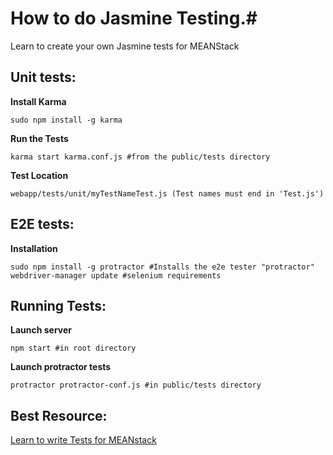 # How to do Jasmine Testing.#
Learn to create your own Jasmine tests for MEANStack

## Unit tests: ##
**Install Karma**
```
sudo npm install -g karma
```
**Run the Tests**
```
karma start karma.conf.js #from the public/tests directory
```

**Test Location**
```
webapp/tests/unit/myTestNameTest.js (Test names must end in 'Test.js')
```

## E2E tests: ##
**Installation**
```
sudo npm install -g protractor #Installs the e2e tester "protractor"
webdriver-manager update #selenium requirements

```
## Running Tests: ##
**Launch server**
```
npm start #in root directory
```

**Launch protractor tests**
```
protractor protractor-conf.js #in public/tests directory
```

## Best Resource: ##
[Learn to write Tests for MEANstack](http://andyshora.com/unit-testing-best-practices-angularjs.html)